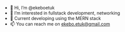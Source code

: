 - 👋 Hi, I’m @ekeboetuk
- 👀 I’m interested in fullstack development, networking
- 🌱 Current developing using the MERN stack
- 📫 You can reach me on ekebo.etuk@gmail.com

<!---
ekeboetuk/ekeboetuk is a ✨ special ✨ repository because its `README.md` (this file) appears on your GitHub profile.
You can click the Preview link to take a look at your changes.
--->
